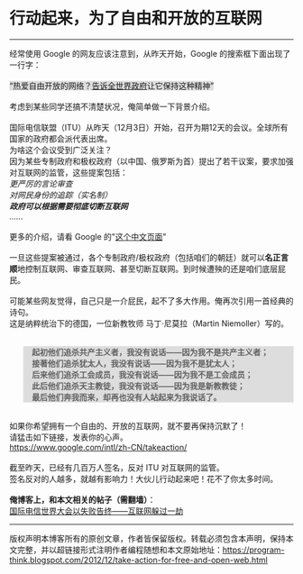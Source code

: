 # 行动起来，为了自由和开放的互联网 

-----

<div class="post-body entry-content">
经常使用 Google 的网友应该注意到，从昨天开始，Google 的搜索框下面出现了一行字：<br/>
<br/>
<q style="background-color:#DDD;">热爱自由开放的网络？<a href="https://www.google.com/takeaction/" rel="nofollow" target="_blank">告诉全世界政府</a>让它保持这种精神</q><br/>
<br/>
考虑到某些同学还搞不清楚状况，俺简单做一下背景介绍。<a name="more"></a><br/>
<br/>
国际电信联盟（ITU）从昨天（12月3日）开始，召开为期12天的会议。全球所有国家的政府都会派代表出席。<br/>
为啥这个会议受到广泛关注？<br/>
因为某些专制政府和极权政府（以中国、俄罗斯为首）提出了若干议案，要求加强对互联网的监管，这些提案包括：<br/>
<i>更严厉的言论审查<br/>
对网民身份的追踪（实名制）<br/>
<b>政府可以根据需要彻底切断互联网</b><br/>
......</i><br/>
<br/>
更多的介绍，请看 Google 的"<a href="https://www.google.com/intl/zh-CN/takeaction/whats-at-stake/" rel="nofollow" target="_blank">这个中文页面</a>"<br/>
<br/>
一旦这些提案被通过，各个专制政府/极权政府（包括咱们的朝廷）就可以<b>名正言顺</b>地控制互联网、审查互联网、甚至切断互联网。到时候遭殃的还是咱们底层屁民。<br/>
<br/>
可能某些网友觉得，自己只是一介屁民，起不了多大作用。俺再次引用一首经典的诗句。<br/>
这是纳粹统治下的德国，一位新教牧师 马丁·尼莫拉（Martin Niemoller）写的。<br/>
<br/>
<blockquote style="background-color:#DDD;"><b>起初他们追杀共产主义者，我没有说话——因为我不是共产主义者；<br/>
接著他们追杀犹太人，我没有说话——因为我不是犹太人；<br/>
后来他们追杀工会成员，我没有说话——因为我不是工会成员；<br/>
此后他们追杀天主教徒，我没有说话——因为我是新教教徒；<br/>
最后他们奔我而来，却再也没有人站起来为我说话了。</b></blockquote><br/>
如果你希望拥有一个自由的、开放的互联网，就不要再保持沉默了！<br/>
请猛击如下链接，发表你的心声。<br/>
<a href="https://www.google.com/intl/zh-CN/takeaction/" rel="nofollow" target="_blank">https://www.google.com/intl/zh-CN/takeaction/</a><br/>
<br/>
截至昨天，已经有几百万人签名，反对 ITU 对互联网的监管。<br/>
签名反对的人越多，就越有影响力！大伙儿行动起来吧！花不了你太多时间。<br/>
<br/>
<b>俺博客上，和本文相关的帖子（需翻墙）</b>：<br/>
<a href="http://program-think.blogspot.com/2012/12/wcit-12.html">国际电信世界大会以失败告终——互联网躲过一劫</a>
</div>


------------------------------------------------

版权声明本博客所有的原创文章，作者皆保留版权。转载必须包含本声明，保持本文完整，并以超链接形式注明作者编程随想和本文原始地址：https://program-think.blogspot.com/2012/12/take-action-for-free-and-open-web.html
